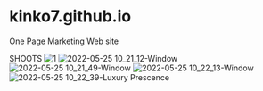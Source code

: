 # kinko7.github.io
One Page Marketing Web site

SHOOTS
![1](https://user-images.githubusercontent.com/68755402/170272872-5e4bc580-bafd-40e3-adb0-a85482003243.png)
![2022-05-25 10_21_12-Window](https://user-images.githubusercontent.com/68755402/170272895-6a0d78d5-a65a-41c6-91bb-cbcfa17820f9.png)
![2022-05-25 10_21_49-Window](https://user-images.githubusercontent.com/68755402/170272916-a0923efb-7b8e-4be2-a480-e803e5c96be8.png)
![2022-05-25 10_22_13-Window](https://user-images.githubusercontent.com/68755402/170272962-98762afc-2d82-429f-a702-12add4aa2758.png)
![2022-05-25 10_22_39-Luxury Prescence](https://user-images.githubusercontent.com/68755402/170272975-a050de9c-55c3-4885-82ac-379c5629da5e.png)
